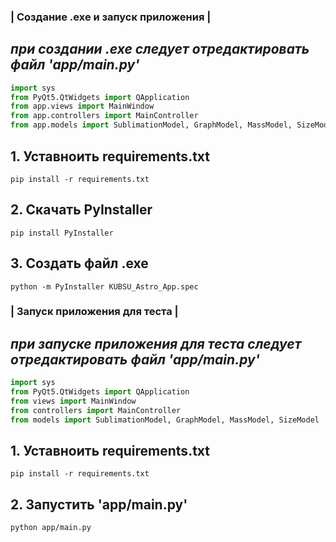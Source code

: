 ### | Создание .exe и запуск приложения |

## *при создании .exe следует отредактировать файл 'app/main.py'*
```app/main.py
import sys
from PyQt5.QtWidgets import QApplication
from app.views import MainWindow
from app.controllers import MainController
from app.models import SublimationModel, GraphModel, MassModel, SizeModel
```

## 1. Уставноить requirements.txt
```
pip install -r requirements.txt
```

## 2. Скачать PyInstaller
```
pip install PyInstaller
```

## 3. Создать файл .exe
```
python -m PyInstaller KUBSU_Astro_App.spec
```

### | Запуск приложения для теста |

## *при запуске приложения для теста следует отредактировать файл 'app/main.py'*
```app/main.py
import sys
from PyQt5.QtWidgets import QApplication
from views import MainWindow
from controllers import MainController
from models import SublimationModel, GraphModel, MassModel, SizeModel
```

## 1. Уставноить requirements.txt
```
pip install -r requirements.txt
```

## 2. Запустить 'app/main.py'
```
python app/main.py
```